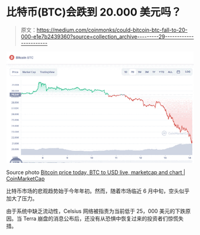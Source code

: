 # 比特币(BTC)会跌到 20.000 美元吗？

> 原文：<https://medium.com/coinmonks/could-bitcoin-btc-fall-to-20-000-e1e7b2439360?source=collection_archive---------29----------------------->

![](img/591f89d77cb4dd2f70c2c14c8963171d.png)

Source photo [Bitcoin price today, BTC to USD live, marketcap and chart | CoinMarketCap](https://coinmarketcap.com/currencies/bitcoin/)

比特币市场的悲观趋势始于今年年初。然而，随着市场临近 6 月中旬，空头似乎加大了压力。

由于系统中缺乏流动性，Celsius 网络被指责为当前低于 25，000 美元的下跌原因。当 Terra 崩盘的消息公布后，还没有从恐惧中恢复过来的投资者们惊慌失措。